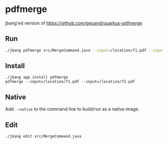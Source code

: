 # pdfmerge

jbang'ed version of https://github.com/geoand/quarkus-pdfmerge

## Run

```bash
./jbang pdfmerge src/MergeCommand.java --input=/location/f1.pdf --input=/location/f2.pdf
```


## Install

```
./jbang app install pdfmerge
pdfmerge --input=/location/f1.pdf --input=/location/f2.pdf
```

## Native

Add `--native` to the command line to build/run as a native image.

## Edit

```
./jbang edit src/MergeCommand.java
```


